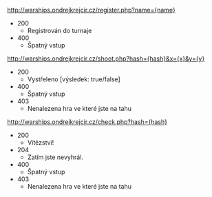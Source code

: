 http://warships.ondrejkrejcir.cz/register.php?name={name}
- 200
    - Registrován do turnaje
- 400
    - Špatný vstup
    
http://warships.ondrejkrejcir.cz/shoot.php?hash={hash}&x={x}&y={y}
- 200
    - Vystřeleno [výsledek: true/false]
- 400
    - Špatný vstup
- 403
    - Nenalezena hra ve které jste na tahu

http://warships.ondrejkrejcir.cz/check.php?hash={hash}
- 200
    - Vítězství!
- 204
    - Zatím jste nevyhrál.
- 400
    - Špatný vstup
- 403
    - Nenalezena hra ve které jste na tahu

